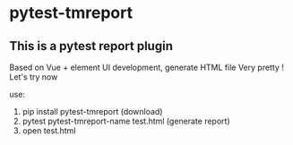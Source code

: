# pytest-tmreport

## This is a pytest report plugin

Based on Vue + element UI development, generate HTML file
Very pretty !
Let's try now

use:

1. pip install pytest-tmreport (download)
2. pytest pytest-tmreport-name test.html (generate report)
3. open test.html